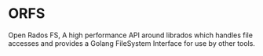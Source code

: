 # ORFS
Open Rados FS, A high performance API around librados which handles file accesses and provides a Golang FileSystem Interface for use by other tools.

